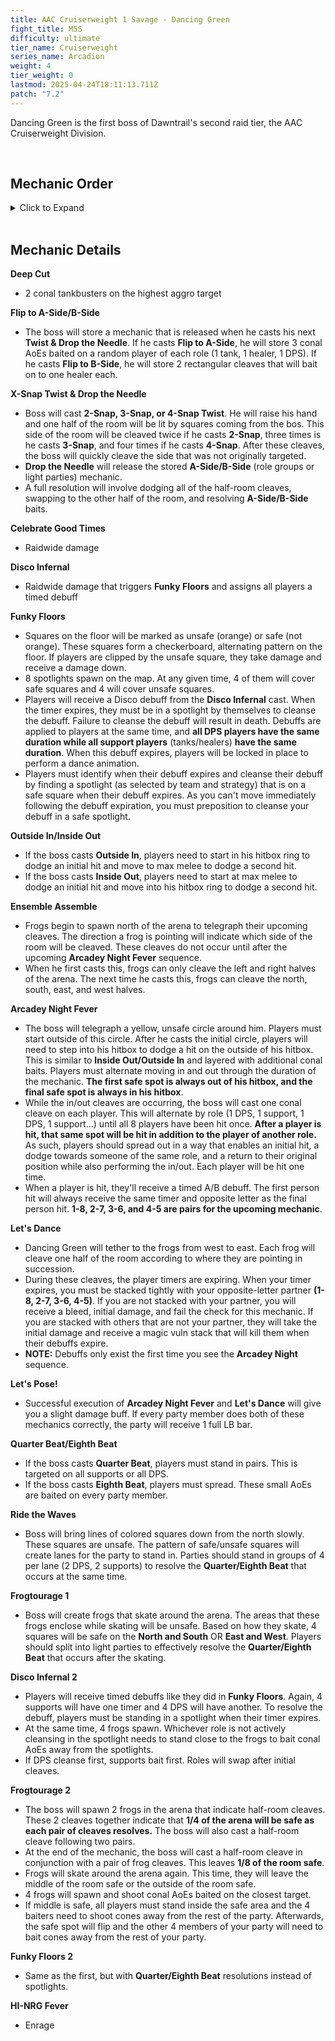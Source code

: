 ```yaml
---
title: AAC Cruiserweight 1 Savage - Dancing Green
fight_title: M5S
difficulty: ultimate
tier_name: Cruiserweight
series_name: Arcadion
weight: 4
tier_weight: 0
lastmod: 2025-04-24T18:11:13.711Z
patch: "7.2"
---
```

Dancing Green is the first boss of Dawntrail's second raid tier, the AAC Cruiserweight Division. 

<br>

## Mechanic Order

<details>
<summary>Click to Expand</summary>

```
Deep Cut [Tankbuster]
Flip to A-Side/B-Side
X-Snap Twist & Drop the Needle
Flip to A-Side/B-Side
X-Snap Twist & Drop the Needle
Celebrate Good Times [Raidwide]
Disco Infernal 1 [Raidwide]
Funky Floors 1
Inside Out/Outside In
Flip to A-Side/B-Side
X-Snap Twist & Drop the Needle
Celebrate Good Times [Raidwide]
Deep Cut [Tankbuster]
Ensemble Assemble
Arcadey Night Fever 1
Let's Dance
Let's Pose!
Flip to A-Side/B-Side
Ride the Waves
Quarter/Eighth Beat
Quarter/Eighth Beat
X-Snap Twist & Drop the Needle
Celebrate Good Times [Raidwide]
Frogtourage 1
Quarter/Eighth Beat
Disco Infernal 2 [Raidwide]
Flip to A-Side/B-Side
X-Snap Twist & Drop the Needle
Celebrate Good Times [Raidwide]
Ensemble Assemble
Arcadey Night Fever 2
Let's Dance
Let's Pose!
Frogtourage 2
Deep Cut [Tankbuster]
Funky Floors 2
Quarter/Eighth Beat
Inside Out/Outside In
Quarter/Eighth Beat
Celebrate Good Times [Raidwide]
Celebrate Good Times [Raidwide]
HI-NRG Fever [ENRAGE]
```

</details>

<br>

## Mechanic Details

**Deep Cut** 

* 2 conal tankbusters on the highest aggro target

**Flip to A-Side/B-Side**

* The boss will store a mechanic that is released when he casts his next **Twist & Drop the Needle**. If he casts **Flip to A-Side**, he will store 3 conal AoEs baited on a random player of each role (1 tank, 1 healer, 1 DPS). If he casts **Flip to B-Side**, he will store 2 rectangular cleaves that will bait on to one healer each.

**X-Snap Twist & Drop the Needle**

* Boss will cast **2-Snap, 3-Snap, or 4-Snap Twist**. He will raise his hand and one half of the room will be lit by squares coming from the bos. This side of the room will be cleaved twice if he casts **2-Snap**, three times is he casts **3-Snap**, and four times if he casts **4-Snap**. After these cleaves, the boss will quickly cleave the side that was not originally targeted.
* **Drop the Needle** will release the stored **A-Side/B-Side** (role groups or light parties) mechanic.
* A full resolution will involve dodging all of the half-room cleaves, swapping to the other half of the room, and resolving **A-Side/B-Side** baits.

**Celebrate Good Times**

* Raidwide damage

**Disco Infernal**

* Raidwide damage that triggers **Funky Floors** and assigns all players a timed debuff

**Funky Floors**

* Squares on the floor will be marked as unsafe (orange) or safe (not orange). These squares form a checkerboard, alternating pattern on the floor. If players are clipped by the unsafe square, they take damage and receive a damage down.
* 8 spotlights spawn on the map. At any given time, 4 of them will cover safe squares and 4 will cover unsafe squares.
* Players will receive a Disco debuff from the **Disco Infernal** cast. When the timer expires, they must be in a spotlight by themselves to cleanse the debuff. Failure to cleanse the debuff will result in death. Debuffs are applied to players at the same time, and **all DPS players have the same duration while all support players** (tanks/healers) **have the same duration**. When this debuff expires, players will be locked in place to perform a dance animation.
* Players must identify when their debuff expires and cleanse their debuff by finding a spotlight (as selected by team and strategy) that is on a safe square when their debuff expires. As you can't move immediately following the debuff expiration, you must preposition to cleanse your debuff in a safe spotlight.

**Outside In/Inside Out**

* If the boss casts **Outside In**, players need to start in his hitbox ring to dodge an initial hit and move to max melee to dodge a second hit.
* If the boss casts **Inside Out**, players need to start at max melee to dodge an initial hit and move into his hitbox ring to dodge a second hit.

**Ensemble Assemble**

* Frogs begin to spawn north of the arena to telegraph their upcoming cleaves. The direction a frog is pointing will indicate which side of the room will be cleaved. These cleaves do not occur until after the upcoming **Arcadey Night Fever** sequence.
* When he first casts this, frogs can only cleave the left and right halves of the arena. The next time he casts this, frogs can cleave the north, south, east, and west halves.

**Arcadey Night Fever**

* The boss will telegraph a yellow, unsafe circle around him. Players must start outside of this circle. After he casts the initial circle, players will need to step into his hitbox to dodge a hit on the outside of his hitbox. This is similar to **Inside Out/Outside In** and layered with additional conal baits. Players must alternate moving in and out through the duration of the mechanic. **The first safe spot is always out of his hitbox, and the final safe spot is always in his hitbox**.
* While the in/out cleaves are occurring, the boss will cast one conal cleave on each player. This will alternate by role (1 DPS, 1 support, 1 DPS, 1 support...) until all 8 players have been hit once. **After a player is hit, that same spot will be hit in addition to the player of another role.** As such, players should spread out in a way that enables an initial hit, a dodge towards someone of the same role, and a return to their original position while also performing the in/out. Each player will be hit one time.
* When a player is hit, they'll receive a timed A/B debuff. The first person hit will always receive the same timer and opposite letter as the final person hit. **1-8, 2-7, 3-6, and 4-5 are pairs for the upcoming mechanic**.

**Let's Dance**

* Dancing Green will tether to the frogs from west to east. Each frog will cleave one half of the room according to where they are pointing in succession.
* During these cleaves, the player timers are expiring. When your timer expires, you must be stacked tightly with your opposite-letter partner **(1-8, 2-7, 3-6, 4-5)**. If you are not stacked with your partner, you will receive a bleed, initial damage, and fail the check for this mechanic. If you are stacked with others that are not your partner, they will take the initial damage and receive a magic vuln stack that will kill them when their debuffs expire.
* **NOTE:** Debuffs only exist the first time you see the **Arcadey Night** sequence.

**Let's Pose!**

* Successful execution of **Arcadey Night Fever** and **Let's Dance** will give you a slight damage buff. If every party member does both of these mechanics correctly, the party will receive 1 full LB bar.

**Quarter Beat/Eighth Beat**

* If the boss casts **Quarter Beat**, players must stand in pairs. This is targeted on all supports or all DPS.
* If the boss casts **Eighth Beat**, players must spread. These small AoEs are baited on every party member.

**Ride the Waves**

* Boss will bring lines of colored squares down from the north slowly. These squares are unsafe. The pattern of safe/unsafe squares will create lanes for the party to stand in. Parties should stand in groups of 4 per lane (2 DPS, 2 supports) to resolve the **Quarter/Eighth Beat** that occurs at the same time.

**Frogtourage 1**

* Boss will create frogs that skate around the arena. The areas that these frogs enclose while skating will be unsafe. Based on how they skate, 4 squares will be safe on the **North and South** OR **East and West**. Players should split into light parties to effectively resolve the **Quarter/Eighth Beat** that occurs after the skating.

**Disco Infernal 2**

* Players will receive timed debuffs like they did in **Funky Floors**. Again, 4 supports will have one timer and 4 DPS will have another. To resolve the debuff, players must be standing in a spotlight when their timer expires.
* At the same time, 4 frogs spawn. Whichever role is not actively cleansing in the spotlight needs to stand close to the frogs to bait conal AoEs away from the spotlights.
* If DPS cleanse first, supports bait first. Roles will swap after initial cleaves.

**Frogtourage 2**

* The boss will spawn 2 frogs in the arena that indicate half-room cleaves. These 2 cleaves together indicate that **1/4 of the arena will be safe as each pair of cleaves resolves.** The boss will also cast a half-room cleave following two pairs.
* At the end of the mechanic, the boss will cast a half-room cleave in conjunction with a pair of frog cleaves. This leaves **1/8 of the room safe**.
* Frogs will skate around the arena again. This time, they will leave the middle of the room safe or the outside of the room safe.
* 4 frogs will spawn and shoot conal AoEs baited on the closest target.
* If middle is safe, all players must stand inside the safe area and the 4 baiters need to shoot cones away from the rest of the party. Afterwards, the safe spot will flip and the other 4 members of your party will need to bait cones away from the rest of your party.

**Funky Floors 2**

* Same as the first, but with **Quarter/Eighth Beat** resolutions instead of spotlights.

**HI-NRG Fever**

* Enrage